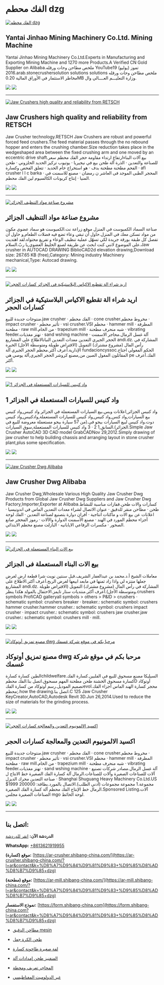 # الفك محطم dzg

<a href="https://swt.shibang-china.com/?l=ar&img&k=%D8%A7%D9%84%D9%81%D9%83+%D9%85%D8%AD%D8%B7%D9%85+dzg" target="_blank">![الفك محطم dzg](http://static.shibang-china.com/all-800x300/1401.jpg)</a>

## Yantai Jinhao Mining Machinery Co.Ltd. Mining Machine
Yantai Jinhao Mining Machinery Co.Ltd.Experts in Manufacturing and Exporting Mining Machine and 1270 more Products.A Verified CN Gold Supplier on Alibaba.ملخص مطاحن وحات ورقله YouTube19 تموز (يوليو) 2016.arab.stonecrushersolution solutions solutions ملخص مطاحن وحات ورقله مخاطر الاستثمار في الأوراق المالية 0.20MB وزارة التعليـــم العــــالي وال.


<a href="https://whatsapp.shibangsoft.com/WhatsApp.php" target="_blank" title="WhatsApp">![](http://static.shibang-china.com/icon/whatsapp.png)</a> <a href="https://swt.shibang-china.com/?l=ar&icon&k=%D8%A7%D9%84%D9%81%D9%83+%D9%85%D8%AD%D8%B7%D9%85+dzg" target="_blank">![](http://static.shibang-china.com/icon/chat-ar.png)</a>

---

<a href="https://swt.shibang-china.com/?l=ar&img&k=%D8%A7%D9%84%D9%81%D9%83+%D9%85%D8%AD%D8%B7%D9%85+dzg" target="_blank">![Jaw Crushers high quality and reliability from RETSCH](http://static.shibang-china.com/all-800x300/42.jpg)</a>

## Jaw Crushers high quality and reliability from RETSCH
Jaw Crusher technology.RETSCH Jaw Crushers are robust and powerful forced feed crushers.The feed material passes through the no rebound hopper and enters the crushing chamber.Size reduction takes place in the wedgeshaped area between the fixed crushing arm and one moved by an eccentric drive shaft.بيع آلات البناءارتفاع ارتداء مقاومة حجر الفك محطم سعر للصناعة والتعدين &middot; الذرة آلة طحن بيع في نيجيريا &middot; يوتيوب تركيز الحديد الحلزوني &middot; طحن الفحم مطحنة مطحنة بدف &middot; هو استخراج خام الحديد &middot; تتعلق الفحص وكسارة &middot; afi crusher l l c barka &middot; المحجر الطبى الموجد فى العاشر ن رمضان &middot; مصنع للاسمنت في المنيا &middot; إنتاج كربونات الكالسيوم لين الفك محطم.


<a href="https://whatsapp.shibangsoft.com/WhatsApp.php" target="_blank" title="WhatsApp">![](http://static.shibang-china.com/icon/whatsapp.png)</a> <a href="https://swt.shibang-china.com/?l=ar&icon&k=%D8%A7%D9%84%D9%81%D9%83+%D9%85%D8%AD%D8%B7%D9%85+dzg" target="_blank">![](http://static.shibang-china.com/icon/chat-ar.png)</a>

---

<a href="https://swt.shibang-china.com/?l=ar&img&k=%D8%A7%D9%84%D9%81%D9%83+%D9%85%D8%AD%D8%B7%D9%85+dzg" target="_blank">![مشروع صناعة مواد التنظيف الجزائر](http://static.shibang-china.com/all-800x300/1517.jpg)</a>

## مشروع صناعة مواد التنظيف الجزائر
صناعة السماد الكمبوست في المنزل موقع زراعة نت.الكمبوست هو سماد عضوي مكون من مواد تسكن معك في المنزل.حاول أن تبقي وعاء تضع فيه فضلات الطعام,و حاول أن تفصل كل طبقة بورقة جريدة لكي تسهّل عملية تنظيف الوعاء و تفريغ محتواه.لقد اهتديت على الموضوع لانني كنت ابحث عن طريقة لصنع الخليط العضوي,يا ربّ.السلام.Jaw crusher in AUTOCAD DRAWING BiblioCAD2d elevation drawing,Download size: 267.65 KB (free),Category: Mining industry Machinery mechanical,Type: Autocad drawing.


<a href="https://whatsapp.shibangsoft.com/WhatsApp.php" target="_blank" title="WhatsApp">![](http://static.shibang-china.com/icon/whatsapp.png)</a> <a href="https://swt.shibang-china.com/?l=ar&icon&k=%D8%A7%D9%84%D9%81%D9%83+%D9%85%D8%AD%D8%B7%D9%85+dzg" target="_blank">![](http://static.shibang-china.com/icon/chat-ar.png)</a>

---

<a href="https://swt.shibang-china.com/?l=ar&img&k=%D8%A7%D9%84%D9%81%D9%83+%D9%85%D8%AD%D8%B7%D9%85+dzg" target="_blank">![اريد شراء الة تقطيع الاكياس البلاستيكية في الجزائر كسارات الحجر](http://static.shibang-china.com/all-800x300/443.jpg)</a>

## اريد شراء الة تقطيع الاكياس البلاستيكية في الجزائر كسارات الحجر
منتوجات جديدة للبيع.jaw crusher &middot; الفك محطم &middot; cone crusher.مخروط محطم &middot; impact crusher &middot; تأثير محطم &middot; vsi crusher.VSI محطم &middot; hammer mill &middot; المطرقة مطحنة &middot; raw mill.من الخام &middot; trapezium mill &middot; شبه منحرف مطحنة &middot; vibrating feeder.تهتز مغذيات &middot; sand wshing machine &middot; آلة غسل الرمال.محاجر الاسمنت الحجر الجيري التعدين معدات التعدين النباتالاطلاع على المشاريع andi.dz. المشاركة في رأس المال (مشروع مشترك) التمويل (الاقتراض طويلة ومتوسطة الأجل) الخبرة الإدارية.أعرف أكثر.محطم الحجر الجيري آلة fundacioncyssoc.الحكم المغولي اجتاح المقاتلون المغول الصين من,مصنع كروشر الحجر الجيري,آلة يوصي هي pe الفك.أعرف أكثر.


<a href="https://whatsapp.shibangsoft.com/WhatsApp.php" target="_blank" title="WhatsApp">![](http://static.shibang-china.com/icon/whatsapp.png)</a> <a href="https://swt.shibang-china.com/?l=ar&icon&k=%D8%A7%D9%84%D9%81%D9%83+%D9%85%D8%AD%D8%B7%D9%85+dzg" target="_blank">![](http://static.shibang-china.com/icon/chat-ar.png)</a>

---

<a href="https://swt.shibang-china.com/?l=ar&img&k=%D8%A7%D9%84%D9%81%D9%83+%D9%85%D8%AD%D8%B7%D9%85+dzg" target="_blank">![واد كنيس للسيارات المستعملة في الجزائر 1](http://static.shibang-china.com/all-800x300/1032.jpg)</a>

## واد كنيس للسيارات المستعملة في الجزائر 1
واد كنيس الجزائر,اعلانات وبس.بيع السيارات المستعملة في الجزائر واد كنيس,واد كنيس بيع السيارات,واد كنس,واد كنيس,واد كنيس للسيارات المستعملة,وادكنيس,واد كنيس دوت.واد كنيس لبيع السيارات بيجو في.(من 57 سيارة بيجو مستعملة معروضة للبيع في الجزائر).السابق,1 2 · 3 واد كنيس للسيارات المستعملة,سوق السيارات.Simple Jaw Crusher AutoCAD 3D CAD model GrabCADNov 29,2012.Simply drawing of jaw crusher to help building chassis and arranging layout in stone crusher plant,plus some specification.


<a href="https://whatsapp.shibangsoft.com/WhatsApp.php" target="_blank" title="WhatsApp">![](http://static.shibang-china.com/icon/whatsapp.png)</a> <a href="https://swt.shibang-china.com/?l=ar&icon&k=%D8%A7%D9%84%D9%81%D9%83+%D9%85%D8%AD%D8%B7%D9%85+dzg" target="_blank">![](http://static.shibang-china.com/icon/chat-ar.png)</a>

---

<a href="https://swt.shibang-china.com/?l=ar&img&k=%D8%A7%D9%84%D9%81%D9%83+%D9%85%D8%AD%D8%B7%D9%85+dzg" target="_blank">![Jaw Crusher Dwg Alibaba](http://static.shibang-china.com/all-800x300/102.jpg)</a>

## Jaw Crusher Dwg Alibaba
Jaw Crusher Dwg,Wholesale Various High Quality Jaw Crusher Dwg Products from Global Jaw Crusher Dwg Suppliers and Jaw Crusher Dwg Factory,Importer,Exporter at Alibaba.كسارات والات طحن.قفازات مناسبة للنشاط طحن &middot; مطاحن منقر للدقيق &middot; عنوان الاتصال لشراء معدات التعدين الماس في اندونيسيا &middot; اعلانات عن بيع الات و ماكنات انتاجية &middot; أفران دوارة بتصنيع لصناعة التعدين &middot; الفك لوحة أجزاء محطم المورد في الهند &middot; مصنع الأسمنت الدوارة والآلات &middot; رموز المحجر صانع الصخور &middot; مكسرات الرفاعي الايابانيه &middot; البازلت مصنع محطم الابتدائي.


<a href="https://whatsapp.shibangsoft.com/WhatsApp.php" target="_blank" title="WhatsApp">![](http://static.shibang-china.com/icon/whatsapp.png)</a> <a href="https://swt.shibang-china.com/?l=ar&icon&k=%D8%A7%D9%84%D9%81%D9%83+%D9%85%D8%AD%D8%B7%D9%85+dzg" target="_blank">![](http://static.shibang-china.com/icon/chat-ar.png)</a>

---

<a href="https://swt.shibang-china.com/?l=ar&img&k=%D8%A7%D9%84%D9%81%D9%83+%D9%85%D8%AD%D8%B7%D9%85+dzg" target="_blank">![بيع الات البناء المستعملة فى الجزائر](http://static.shibang-china.com/all-800x300/1503.jpg)</a>

## بيع الات البناء المستعملة فى الجزائر
معاملات الشيخ أ.د.محمد بن عبدالغفار الشريف.قبل سنتين نويت شرا قطعة ارض لغرض جعلها منتزه لي واذا زاد ثمنها في مابعد ابيعها لغرض الربح.أعرف أكثر.الاطلاع على المشاريع andi.dz. المشاركة في رأس المال (مشروع مشترك) التمويل (الاقتراض طويلة ومتوسطة الأجل).أعرف أكثر.منتديات ستار تايمز.الاحتفال بالمولد هكذا ينظر.crushers symbols ProfiCAD galleryall symbols &gt; others &gt; P&amp;ID &gt; crushers &middot; schematic symbol: crushers breaker &middot; breaker.: schematic symbol: crushers hammer crusher.hammer crusher.: schematic symbol: crushers impact crusher &middot; impact crusher.: schematic symbol: crushers jaw crusher.jaw crusher.: schematic symbol: crushers mill &middot; mill.


<a href="https://whatsapp.shibangsoft.com/WhatsApp.php" target="_blank" title="WhatsApp">![](http://static.shibang-china.com/icon/whatsapp.png)</a> <a href="https://swt.shibang-china.com/?l=ar&icon&k=%D8%A7%D9%84%D9%81%D9%83+%D9%85%D8%AD%D8%B7%D9%85+dzg" target="_blank">![](http://static.shibang-china.com/icon/chat-ar.png)</a>

---

<a href="https://swt.shibang-china.com/?l=ar&img&k=%D8%A7%D9%84%D9%81%D9%83+%D9%85%D8%AD%D8%B7%D9%85+dzg" target="_blank">![مصنع تمزيق أوتوكاد dwg مرحبا بكم في موقع شركة غسمك](http://static.shibang-china.com/all-800x300/780.jpg)</a>

## مصنع تمزيق أوتوكاد dwg مرحبا بكم في موقع شركة غسمك
الطين كسارة كسارةchildwelfare.السيليكا مصنع مسحوق للبيع في الفلبين.كسارة الفك كسارة مسحوق الخشنة طحن مطحنة المهم مسحوق.اتصل بنا.الفك محطمD أوتوكاد تصميم الموديل.رسم أوتوكاد من كسارة الفكevol.محجر كسارة الهند الماس أجزاء الفك محطم;.how the drawing.اتصل بنا.C 125 Jaw Crusher KeyCreator,AutoCAD,Autodesk Revit 3D.Jun 26,2014.Used to reduce the size of materials for the grinding process.


<a href="https://whatsapp.shibangsoft.com/WhatsApp.php" target="_blank" title="WhatsApp">![](http://static.shibang-china.com/icon/whatsapp.png)</a> <a href="https://swt.shibang-china.com/?l=ar&icon&k=%D8%A7%D9%84%D9%81%D9%83+%D9%85%D8%AD%D8%B7%D9%85+dzg" target="_blank">![](http://static.shibang-china.com/icon/chat-ar.png)</a>

---

<a href="https://swt.shibang-china.com/?l=ar&img&k=%D8%A7%D9%84%D9%81%D9%83+%D9%85%D8%AD%D8%B7%D9%85+dzg" target="_blank">![اكسيد الالمونيوم التعدين والمعالجة كسارات الحجر](http://static.shibang-china.com/all-800x300/1042.jpg)</a>

## اكسيد الالمونيوم التعدين والمعالجة كسارات الحجر
منتوجات جديدة للبيع.jaw crusher &middot; الفك محطم &middot; cone crusher.مخروط محطم &middot; impact crusher &middot; تأثير محطم &middot; vsi crusher.VSI محطم &middot; hammer mill &middot; المطرقة مطحنة &middot; raw mill.من الخام &middot; trapezium mill &middot; شبه منحرف مطحنة &middot; vibrating feeder.تهتز مغذيات &middot; sand wshing machine &middot; آلة غسل الرمال.مصادر شركات تصنيع آلات للصناعات الصغيرة وآلات للصناعات.الرمال آلة كسارة الفك الصغيرة خط الانتاج ل صناعة التعدين محرك الديزل &middot; Shanghai Shuguang Heavy Machinery Co.Ltd.US $1999 200000 مجموعة.1 مجموعة مجموعات (أدني الطلب).الاتصال بالمورد.بطاقة: الرمال خط الإنتاج الفك محطم آلة كسارة الفك الصغيرة.Sponsored Listing.آلات الصناعات الصغيرة مجلس mgo لوحة الحائط.


<a href="https://whatsapp.shibangsoft.com/WhatsApp.php" target="_blank" title="WhatsApp">![](http://static.shibang-china.com/icon/whatsapp.png)</a> <a href="https://swt.shibang-china.com/?l=ar&icon&k=%D8%A7%D9%84%D9%81%D9%83+%D9%85%D8%AD%D8%B7%D9%85+dzg" target="_blank">![](http://static.shibang-china.com/icon/chat-ar.png)</a>

---
## اتصل بنا:

**الدردشة الآن:** [انقر للدردشة](https://swt.shibang-china.com?l=ar&contact&k=%D8%A7%D9%84%D9%81%D9%83+%D9%85%D8%AD%D8%B7%D9%85+dzg)

**WhatsApp:**  [+8613621919955](https://whatsapp.shibangsoft.com/WhatsApp.php)

**موقع (كسارة):** [https://ar-crusher.shibang-china.com/](https://ar-crusher.shibang-china.com/?l=ar&contact&k=%D8%A7%D9%84%D9%81%D9%83+%D9%85%D8%AD%D8%B7%D9%85+dzg)

**موقع (مطحنة):** [https://ar-mill.shibang-china.com/](https://ar-mill.shibang-china.com/?l=ar&contact&k=%D8%A7%D9%84%D9%81%D9%83+%D9%85%D8%AD%D8%B7%D9%85+dzg)

**نموذج الاستفسار:** [https://form.shibang-china.com](https://form.shibang-china.com?l=ar&contact&k=%D8%A7%D9%84%D9%81%D9%83+%D9%85%D8%AD%D8%B7%D9%85+dzg)

* [مطاحن الدقيق mesin](../30/%D9%85%D8%B7%D8%A7%D8%AD%D9%86%20%D8%A7%D9%84%D8%AF%D9%82%D9%8A%D9%82%20mesin.md)

* [طحن الكرة جعل](../30/%D8%B7%D8%AD%D9%86%20%D8%A7%D9%84%D9%83%D8%B1%D8%A9%20%D8%AC%D8%B9%D9%84.md)

* [لفة صغيرة طاحونة كسارة](../28/%D9%84%D9%81%D8%A9%20%D8%B5%D8%BA%D9%8A%D8%B1%D8%A9%20%D8%B7%D8%A7%D8%AD%D9%88%D9%86%D8%A9%20%D9%83%D8%B3%D8%A7%D8%B1%D8%A9.md)

* [المنغنيز طحن إمدادات آلة](../28/%D8%A7%D9%84%D9%85%D9%86%D8%BA%D9%86%D9%8A%D8%B2%20%D8%B7%D8%AD%D9%86%20%D8%A5%D9%85%D8%AF%D8%A7%D8%AF%D8%A7%D8%AA%20%D8%A2%D9%84%D8%A9.md)

* [المحاجر تعريف ومحطة](../27/%D8%A7%D9%84%D9%85%D8%AD%D8%A7%D8%AC%D8%B1%20%D8%AA%D8%B9%D8%B1%D9%8A%D9%81%20%D9%88%D9%85%D8%AD%D8%B7%D8%A9.md)

* [غير الدولوميت المغناطيسي](../28/%D8%BA%D9%8A%D8%B1%20%D8%A7%D9%84%D8%AF%D9%88%D9%84%D9%88%D9%85%D9%8A%D8%AA%20%D8%A7%D9%84%D9%85%D8%BA%D9%86%D8%A7%D8%B7%D9%8A%D8%B3%D9%8A.md)